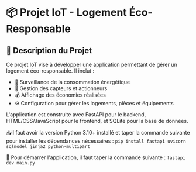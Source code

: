 # 📦 Projet IoT - Logement Éco-Responsable

## 📝 Description du Projet
Ce projet IoT vise à développer une application permettant de gérer un logement éco-responsable. Il inclut :

- 🔌 Surveillance de la consommation énergétique
- 📡 Gestion des capteurs et actionneurs
- 💰 Affichage des économies réalisées
- ⚙️ Configuration pour gérer les logements, pièces et équipements
  
L'application est construite avec FastAPI pour le backend, HTML/CSS/JavaScript pour le frontend, et SQLite pour la base de données.

📥Il faut avoir la version Python 3.10+ installé et taper la commande suivante pour installer les dépendances nécessaires :
```pip install fastapi uvicorn sqlmodel jinja2 python-multipart```

🚀 Pour démarrer l'application, il faut taper la commande suivante :  ```fastapi dev main.py```




